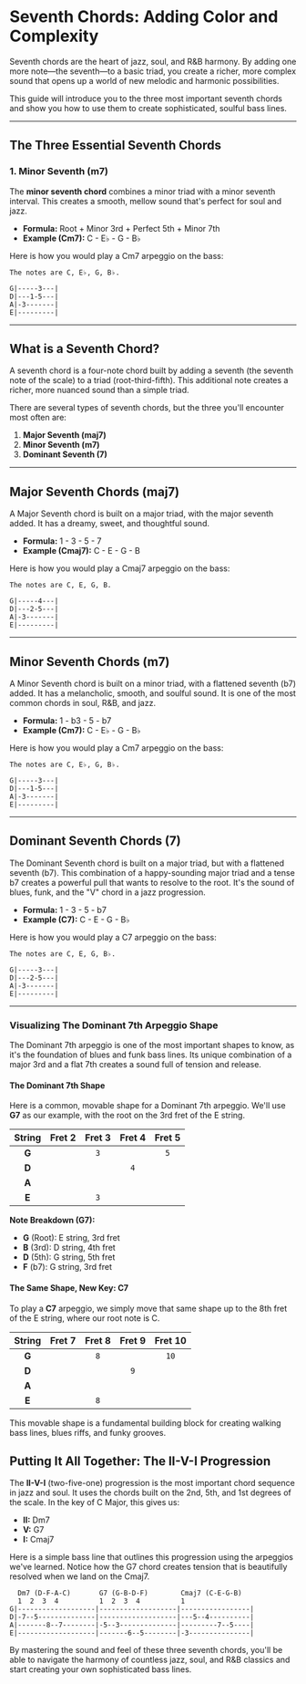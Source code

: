 # Seventh Chords: Adding Color and Complexity

Seventh chords are the heart of jazz, soul, and R&B harmony. By adding one more note—the seventh—to a basic triad, you create a richer, more complex sound that opens up a world of new melodic and harmonic possibilities.

This guide will introduce you to the three most important seventh chords and show you how to use them to create sophisticated, soulful bass lines.

---

## The Three Essential Seventh Chords

### 1. Minor Seventh (m7)
The **minor seventh chord** combines a minor triad with a minor seventh interval. This creates a smooth, mellow sound that's perfect for soul and jazz.

*   **Formula:** Root + Minor 3rd + Perfect 5th + Minor 7th
*   **Example (Cm7):** C - E♭ - G - B♭

Here is how you would play a Cm7 arpeggio on the bass:

```
The notes are C, E♭, G, B♭.

G|-----3---|
D|---1-5---|
A|-3-------|
E|---------|
```

---

## What is a Seventh Chord?

A seventh chord is a four-note chord built by adding a seventh (the seventh note of the scale) to a triad (root-third-fifth). This additional note creates a richer, more nuanced sound than a simple triad.

There are several types of seventh chords, but the three you'll encounter most often are:

1.  **Major Seventh (maj7)**
2.  **Minor Seventh (m7)**
3.  **Dominant Seventh (7)**

---

## Major Seventh Chords (maj7)

A Major Seventh chord is built on a major triad, with the major seventh added. It has a dreamy, sweet, and thoughtful sound.

*   **Formula:** 1 - 3 - 5 - 7
*   **Example (Cmaj7):** C - E - G - B

Here is how you would play a Cmaj7 arpeggio on the bass:

```
The notes are C, E, G, B.

G|-----4---|
D|---2-5---|
A|-3-------|
E|---------|
```

---

## Minor Seventh Chords (m7)

A Minor Seventh chord is built on a minor triad, with a flattened seventh (b7) added. It has a melancholic, smooth, and soulful sound. It is one of the most common chords in soul, R&B, and jazz.

*   **Formula:** 1 - b3 - 5 - b7
*   **Example (Cm7):** C - E♭ - G - B♭

Here is how you would play a Cm7 arpeggio on the bass:

```
The notes are C, E♭, G, B♭.

G|-----3---|
D|---1-5---|
A|-3-------|
E|---------|
```

---

## Dominant Seventh Chords (7)

The Dominant Seventh chord is built on a major triad, but with a flattened seventh (b7). This combination of a happy-sounding major triad and a tense b7 creates a powerful pull that wants to resolve to the root. It's the sound of blues, funk, and the "V" chord in a jazz progression.

*   **Formula:** 1 - 3 - 5 - b7
*   **Example (C7):** C - E - G - B♭

Here is how you would play a C7 arpeggio on the bass:

```
The notes are C, E, G, B♭.

G|-----3---|
D|---2-5---|
A|-3-------|
E|---------|
```

---

### Visualizing The Dominant 7th Arpeggio Shape

The Dominant 7th arpeggio is one of the most important shapes to know, as it's the foundation of blues and funk bass lines. Its unique combination of a major 3rd and a flat 7th creates a sound full of tension and release.

#### The Dominant 7th Shape

Here is a common, movable shape for a Dominant 7th arpeggio. We'll use **G7** as our example, with the root on the 3rd fret of the E string.

| String | Fret 2 | Fret 3 | Fret 4 | Fret 5 |
| :----: | :----: | :----: | :----: | :----: |
| **G**  |        |   `3`  |        |   `5`  |
| **D**  |        |        |   `4`  |        |
| **A**  |        |        |        |        |
| **E**  |        |   `3`  |        |        |

**Note Breakdown (G7):**
*   **G** (Root): E string, 3rd fret
*   **B** (3rd): D string, 4th fret
*   **D** (5th): G string, 5th fret
*   **F** (b7): G string, 3rd fret

#### The Same Shape, New Key: C7

To play a **C7** arpeggio, we simply move that same shape up to the 8th fret of the E string, where our root note is C.

| String | Fret 7 | Fret 8 | Fret 9 | Fret 10 |
| :----: | :----: | :----: | :----: | :----: |
| **G**  |        |   `8`  |        |   `10` |
| **D**  |        |        |   `9`  |        |
| **A**  |        |        |        |        |
| **E**  |        |   `8`  |        |        |

This movable shape is a fundamental building block for creating walking bass lines, blues riffs, and funky grooves.

## Putting It All Together: The II-V-I Progression

The **II-V-I** (two-five-one) progression is the most important chord sequence in jazz and soul. It uses the chords built on the 2nd, 5th, and 1st degrees of the scale. In the key of C Major, this gives us:

*   **II:** Dm7
*   **V:** G7
*   **I:** Cmaj7

Here is a simple bass line that outlines this progression using the arpeggios we've learned. Notice how the G7 chord creates tension that is beautifully resolved when we land on the Cmaj7.

```
  Dm7 (D-F-A-C)       G7 (G-B-D-F)        Cmaj7 (C-E-G-B)
  1  2  3  4          1  2  3  4          1
G|-------------------|-------------------|-----------------|
D|-7--5--------------|-------------------|---5--4----------|
A|-------8--7--------|-5--3--------------|---------7--5----|
E|-------------------|-------6--5--------|-3---------------|
```

By mastering the sound and feel of these three seventh chords, you'll be able to navigate the harmony of countless jazz, soul, and R&B classics and start creating your own sophisticated bass lines.
